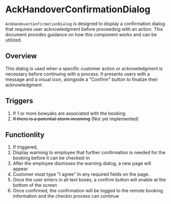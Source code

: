 # AckHandoverConfirmationDialog

`AckHandoverConfirmationDialog` is designed to display a confirmation dialog that requires user acknowledgment before proceeding with an action. This document provides guidance on how this component works and can be utilized.

## Overview

This dialog is used when a specific customer action or acknowledgment is necessary before continuing with a process. It presents users with a message and a visual icon, alongside a "Confirm" button to finalize their acknowledgment.

## Triggers
1. If 1 or more bowyaks are associated with the booking
2. ~~If there is a potential storm incoming~~ (Not yet implemented)

## Functionlity
1. If triggered,
2. Display warining to employee that further confirmation is needed for the booking before it can be checked-in
3. After the employee dismisses the warning dialog, a new page will appear
4. Customer must type "I agree" In any required fields on the page. 
5. Once the user enters in all text boxes, a confirm button will enable at the bottom of the screen
6. Once confirmed, the confirmation will be logged to the remote booking information and the checkin process can continue 